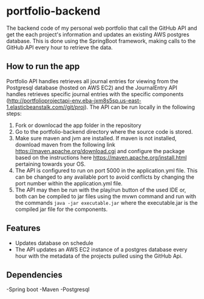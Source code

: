 # portfolio-backend
The backend code of my personal web portfolio that call the GitHub API and get the each project's information and updates an existing AWS postgres database. This is done using the SpringBoot framework, making calls to the GitHub API every hour to retrieve the data.
## How to run the app 
 Portfolio API handles retrieves all journal entries for viewing from the Postgresql database (hosted on AWS EC2) and the JournalEntry API handles retrieves specific journal entries with the specific components (http://portfolioprojectapi-env.eba-jxm8s5sp.us-east-1.elasticbeanstalk.com//git/proj). The API can be run locally in the following steps:
1. Fork or downlocad the app folder in the repository
2. Go to the portfolio-backend directory where the source code is stored.
3. Make sure maven and jvm are installed. If maven is not installed, download maven from the following link https://maven.apache.org/download.cgi and configure the package based on the instructions here https://maven.apache.org/install.html pertaining towards your OS.
4. The API is configured to run on port 5000 in the application.yml file. This can be changed to any available port to avoid conflicts by changing the port number within the application.yml file.
5. The API may then be run with the play/run button of the used IDE or, both can be compiled to jar files using the mvwn command and run with the commands  `java -jar executable.jar` where the executable.jar is the compiled jar file for the components.
## Features
 - Updates database on schedule
  - The API updates an AWS EC2 instance of a postgres database every hour with the metadata of the projects pulled using the GitHub Api.
 ## Dependencies
  -Spring boot
  -Maven
  -Postgresql
  
